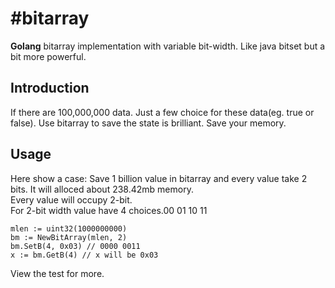 #bitarray
========

**Golang** bitarray implementation with variable bit-width. Like java bitset but a bit more powerful.

## Introduction

If there are 100,000,000 data. Just a few choice for these data(eg. true or false). Use bitarray to save the state is brilliant. Save your memory.


## Usage

Here show a case:
	Save 1 billion value in bitarray and every value take 2 bits. It will alloced about 238.42mb memory.  
	Every value will occupy 2-bit.   
For 2-bit width value have 4 choices.00 01 10 11
	
	mlen := uint32(1000000000)
	bm := NewBitArray(mlen, 2)  
	bm.SetB(4, 0x03) // 0000 0011
	x := bm.GetB(4) // x will be 0x03
	
View the test for more. 